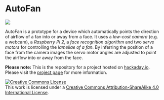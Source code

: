 # AutoFan
![](https://cdn.hackaday.io/images/1663911466761744254.png)

AutoFan is a prototype for a device which automatically points the direction of airflow of a fan into or away from a face. It uses a *low-cost camera* (e.g. a webcam), a *Raspberry Pi 2*, a *face recognition algorithm* and two *servo motors* for controlling the *lamellae of a fan*. By inferring the position of a face from the camera images the servo motor angles are adjusted to point the airflow into or away from the face.

**Please note:** This is the repository for a project hosted on [hackaday.io](http://hackaday.io/). Please visit the [project page](https://hackaday.io/project/12384-autofan-automated-air-flow-direction-control) for more information.

<a rel="license" href="http://creativecommons.org/licenses/by-sa/4.0/"><img alt="Creative Commons License" style="border-width:0" src="https://i.creativecommons.org/l/by-sa/4.0/88x31.png" /></a><br />This work is licensed under a <a rel="license" href="http://creativecommons.org/licenses/by-sa/4.0/">Creative Commons Attribution-ShareAlike 4.0 International License</a>.
